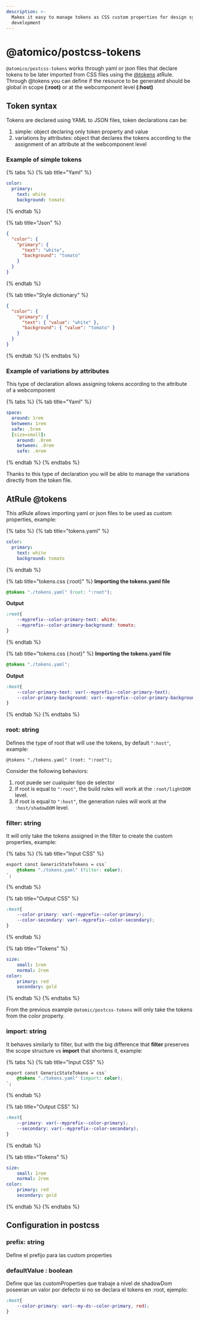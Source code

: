 ```yaml
---
description: >-
  Makes it easy to manage tokens as CSS custom properties for design system
  development
---
```


# @atomico/postcss-tokens

`@atomico/postcss-tokens` works through yaml or json files that declare tokens to be later imported from CSS files using the [@tokens](./#atrule-tokens) atRule. Through @tokens you can define if the resource to be generated should be global in scope **(:root)** or at the webcomponent level **(:host)**

## Token syntax

Tokens are declared using YAML to JSON files, token declarations can be:

1. simple: object declaring only token property and value
2. variations by attributes: object that declares the tokens according to the assignment of an attribute at the webcomponent level

### Example of simple tokens

{% tabs %}
{% tab title="Yaml" %}
```yaml
color:
  primary:
    text: white
    background: tomato
```
{% endtab %}

{% tab title="Json" %}
```json
{
  "color": {
    "primary": {
      "text": "white",
      "background": "tomato"
    }
  }
}
```
{% endtab %}

{% tab title="Style dictionary" %}
```json
{
  "color": {
    "primary": {
      "text": { "value": "white" },
      "background": { "value": "tomato" }
    }
  }
}
```
{% endtab %}
{% endtabs %}

### Example of variations by attributes

This type of declaration allows assigning tokens according to the attribute of a webcomponent

{% tabs %}
{% tab title="Yaml" %}
```yaml
space:
  around: 1rem
  between: 1rem
  safe: .5rem
  [size=small]:
    around: .8rem
    between: .8rem
    safe: .4rem
```
{% endtab %}
{% endtabs %}

Thanks to this type of declaration you will be able to manage the variations directly from the token file.

## AtRule @tokens

This atRule allows importing yaml or json files to be used as custom properties, example:



{% tabs %}
{% tab title="tokens.yaml" %}
```yaml
color:
  primary:
    text: white
    background: tomato
```
{% endtab %}

{% tab title="tokens.css (:root)" %}
**Importing the tokens.yaml file**

```css
@tokens "./tokens.yaml" (root: ":root");
```

**Output**

```css
:root{
    --myprefix--color-primary-text: white;
    --myprefix--color-primary-background: tomato;
}
```
{% endtab %}

{% tab title="tokens.css (:host)" %}
**Importing the tokens.yaml file**

```css
@tokens "./tokens.yaml";
```

**Output**

```css
:host{
    --color-primary-text: var(--myprefix--color-primary-text);
    --color-primary-background: var(--myprefix--color-primary-background);
}
```
{% endtab %}
{% endtabs %}

### root: string

Defines the type of root that will use the tokens, by default `":host"`, example:

```
@tokens "./tokens.yaml" (root: ":root");
```

Consider the following behaviors:

1. root puede ser cualquier tipo de selector
2. if root is equal to `":root"`, the build rules will work at the `:root/lightDOM` level.
3. if root is equal to `":host"`, the generation rules will work at the `:host/shadowDOM` level.

### filter: string

It will only take the tokens assigned in the filter to create the custom properties, example:&#x20;

{% tabs %}
{% tab title="Input CSS" %}
```css
export const GenericStateTokens = css`
    @tokens "./tokens.yaml" (filter: color);
`;
```
{% endtab %}

{% tab title="Output CSS" %}
```css
:host{
    --color-primary: var(--myprefix--color-primary);
    --color-secondary: var(--myprefix--color-secondary);
}
```
{% endtab %}

{% tab title="Tokens" %}
```yaml
size: 
    small: 1rem
    normal: 2rem
color: 
    primary: red
    secondary: gold
```
{% endtab %}
{% endtabs %}

From the previous example `@atomic/postcss-tokens` will only take the tokens from the color property.

### import: string

It behaves similarly to filter, but with the big difference that **filter** preserves the scope structure vs **import** that shortens it, example:&#x20;

{% tabs %}
{% tab title="Input CSS" %}
```css
export const GenericStateTokens = css`
    @tokens "./tokens.yaml" (import: color);
`;
```
{% endtab %}

{% tab title="Output CSS" %}
```css
:host{
    --primary: var(--myprefix--color-primary);
    --secondary: var(--myprefix--color-secondary);
}
```
{% endtab %}

{% tab title="Tokens" %}
```yaml
size: 
    small: 1rem
    normal: 2rem
color: 
    primary: red
    secondary: gold
```
{% endtab %}
{% endtabs %}

## Configuration in postcss

### prefix: string

Define el prefijo para las custom properties

### defaultValue : boolean

Define que las customProperties que trabaje a nivel de shadowDom poseeran un valor por defecto si no se declara el tokens en :root, ejemplo:

```css
:host{
    --color-primary: var(--my-ds--color-primary, red);
}
```



